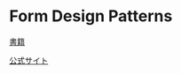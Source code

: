 # Form Design Patterns

[書籍](https://www.borndigital.co.jp/book/16354.html)

[公式サイト](https://form-design-patterns-ja.herokuapp.com/examples)
